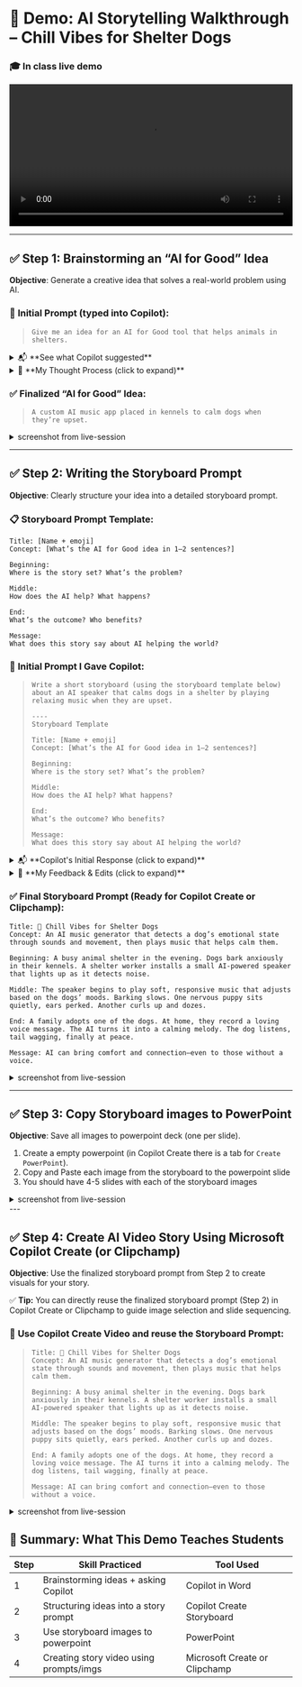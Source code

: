 # 🐶 **Demo: AI Storytelling Walkthrough – Chill Vibes for Shelter Dogs** <!-- {docsify-ignore-all} -->

### 🎓 In class live demo

<video controls style="width:100%; height:auto;">
    <source src="https://nfl24cdn.azureedge.net/nflblob/bsmp25/bsmp25_week3_STWAI/chill_dogs/%F0%9F%90%B6%20Chill%20Vibes%20for%20Shelter%20Dogs%20demo2.mp4" type="video/mp4">
    Your browser does not support the video tag.
</video>

---

## ✅ **Step 1: Brainstorming an “AI for Good” Idea**

**Objective**: Generate a creative idea that solves a real-world problem using AI.

### 🧠 **Initial Prompt (typed into Copilot):**

> ```
> Give me an idea for an AI for Good tool that helps animals in shelters.
> ```

<details>
<summary>📬 **See what Copilot suggested**</summary>

- “AI camera that tracks dog behavior and sends alerts to shelter staff.”
- “An app that predicts when a dog is stressed or anxious.”
- “AI-generated music to calm barking dogs.”

</details>

<details>
<summary>📝 **My Thought Process (click to expand)**</summary>

- I liked the third idea—**music for anxious dogs**—because it felt emotional and visual.
- I imagined dogs barking, and the AI sensing noise and calming them in real-time.
- I made the idea more specific by adding **location** (kennels), **input** (dog emotion from sound/movement), and **output** (custom music).

</details>


### ✅ **Finalized “AI for Good” Idea:**

> ```
> A custom AI music app placed in kennels to calm dogs when they’re upset.
> ```

<details>
<summary>screenshot from live-session</summary>

![Output](https://nfl24cdn.azureedge.net/nflblob/bsmp25/bsmp25_week3_STWAI/lesson7/dogs_demo_step01.png)
</details>

---

## ✅ **Step 2: Writing the Storyboard Prompt**

**Objective**: Clearly structure your idea into a detailed storyboard prompt.

### 📋 **Storyboard Prompt Template:**

```
Title: [Name + emoji]
Concept: [What’s the AI for Good idea in 1–2 sentences?]

Beginning:
Where is the story set? What’s the problem?

Middle:
How does the AI help? What happens?

End:
What’s the outcome? Who benefits?

Message:
What does this story say about AI helping the world?
```

### 🧠 **Initial Prompt I Gave Copilot:**

> ```
> Write a short storyboard (using the storyboard template below) about an AI speaker that calms dogs in a shelter by playing relaxing music when they are upset.
> 
> ----
> Storyboard Template
> 
> Title: [Name + emoji]
> Concept: [What’s the AI for Good idea in 1–2 sentences?]
> 
> Beginning:
> Where is the story set? What’s the problem?
>
> Middle:
> How does the AI help? What happens?
> 
> End:
> What’s the outcome? Who benefits?
> 
> Message:
> What does this story say about AI helping the world?
> ```
> 

<details>
<summary>📬 **Copilot's Initial Response (click to expand)**</summary>

- **Beginning:** A loud animal shelter filled with barking.
- **Middle:** A new AI speaker is tested. Music begins playing. Dogs become calmer.
- **End:** One dog stops barking and lies down.
- **Message:** AI can improve animal welfare.

</details>

<details>
<summary>📝 **My Feedback & Edits (click to expand)**</summary>

- Too short and vague.
- Needed **scene detail** (What time of day? What do we see/hear?)
- Needed **emotion** (Which dog? What’s the outcome?)
- Needed an **emotional arc** and **clear message**.

</details>


### ✅ **Final Storyboard Prompt (Ready for Copilot Create or Clipchamp):**

```
Title: 🐶 Chill Vibes for Shelter Dogs  
Concept: An AI music generator that detects a dog’s emotional state through sounds and movement, then plays music that helps calm them.  

Beginning: A busy animal shelter in the evening. Dogs bark anxiously in their kennels. A shelter worker installs a small AI-powered speaker that lights up as it detects noise.  

Middle: The speaker begins to play soft, responsive music that adjusts based on the dogs’ moods. Barking slows. One nervous puppy sits quietly, ears perked. Another curls up and dozes.  

End: A family adopts one of the dogs. At home, they record a loving voice message. The AI turns it into a calming melody. The dog listens, tail wagging, finally at peace.  

Message: AI can bring comfort and connection—even to those without a voice.
```


<details>
<summary>screenshot from live-session</summary>

<!-- tabs:start -->  

#### **1. Step 1**

> Generate a realistic action shot of a character in a setting.

![Output](https://nfl24cdn.azureedge.net/nflblob/bsmp25/bsmp25_week3_STWAI/lesson7/dogs_demo_step03_1.png)


#### **2. Example**

👀 Example Output (click to reveal)

![Output](https://nfl24cdn.azureedge.net/nflblob/bsmp25/bsmp25_week3_STWAI/lesson7/dogs_demo_step02_2.png)

#### **3. Generated Output**

👀 Example Output (click to reveal)


![Output](https://nfl24cdn.azureedge.net/nflblob/bsmp25/bsmp25_week3_STWAI/lesson7/dogs_demo_step02_3.png)

<!-- tabs:end -->
</details>

---

## ✅ **Step 3: Copy Storyboard images to PowerPoint**


**Objective**: Save all images to powerpoint deck (one per slide).

1. Create a empty powerpoint (in Copilot Create there is a tab for `Create PowerPoint`).
2. Copy and Paste each image from the storyboard to the powerpoint slide
3. You should have 4-5 slides with each of the storyboard images 


<details>
<summary>screenshot from live-session</summary>


<!-- tabs:start -->  

#### **1. Storyboard Imgs to PPT**


![Output](https://nfl24cdn.azureedge.net/nflblob/bsmp25/bsmp25_week3_STWAI/lesson7/dogs_demo_step03_1.png)

#### **3. How to save imgs to ppt**

1. Visit create.microsoft.com/stories
2. Click Create → Story
3. Paste your storyboard prompt
4. Generate your story visuals
5. Download images (ZIP → extract)

#### **3. Use ppt for step4**

![Output](https://nfl24cdn.azureedge.net/nflblob/bsmp25/bsmp25_week3_STWAI/lesson7/dogs_demo_step03_2.png)


<!-- tabs:end -->
</details>
---

## ✅ **Step 4: Create AI Video Story Using Microsoft Copilot Create (or Clipchamp)**

**Objective**: Use the finalized storyboard prompt from Step 2 to create visuals for your story.

✅ **Tip:** You can directly reuse the finalized storyboard prompt (Step 2) in Copilot Create or Clipchamp to guide image selection and slide sequencing.

### 🧠 **Use Copilot Create Video and reuse the Storyboard Prompt:**

> ```
> Title: 🐶 Chill Vibes for Shelter Dogs  
> Concept: An AI music generator that detects a dog’s emotional state through sounds and movement, then plays music that helps calm them.  
> 
> Beginning: A busy animal shelter in the evening. Dogs bark anxiously in their kennels. A shelter worker installs a small AI-powered speaker that lights up as it detects noise.  
> 
> Middle: The speaker begins to play soft, responsive music that adjusts based on the dogs’ moods. Barking slows. One nervous puppy sits quietly, ears perked. Another curls up and dozes.  
> 
> End: A family adopts one of the dogs. At home, they record a loving voice message. The AI turns it into a calming melody. The dog listens, tail wagging, finally at peace.  
> 
> Message: AI can bring comfort and connection—even to those without a voice.
> ```


<details>
<summary>screenshot from live-session</summary>


<!-- tabs:start -->  

#### **1. Create AI Video**

Use Copilot Create Video and reuse the Storyboard Prompt

![Output](https://nfl24cdn.azureedge.net/nflblob/bsmp25/bsmp25_week3_STWAI/lesson7/dogs_demo_step04_1.png)


#### **2. Edit video in ClipChamp**

![Output](https://nfl24cdn.azureedge.net/nflblob/bsmp25/bsmp25_week3_STWAI/lesson7/dogs_demo_step04_2.png)

#### **3. Export and Share video**

![Output](https://nfl24cdn.azureedge.net/nflblob/bsmp25/bsmp25_week3_STWAI/lesson7/dogs_demo_step04_3.png)

<!-- tabs:end -->
</details>

## 🧩 **Summary: What This Demo Teaches Students**

| Step | Skill Practiced                         | Tool Used                     |
| ---- | --------------------------------------- | ----------------------------- |
| 1    | Brainstorming ideas + asking Copilot    | Copilot in Word               |
| 2    | Structuring ideas into a story prompt   | Copilot Create Storyboard     |
| 3    | Use storyboard images to powerpoint     | PowerPoint                    |
| 4    | Creating story video using prompts/imgs | Microsoft Create or Clipchamp |

